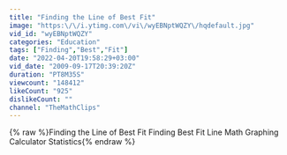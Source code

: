 ```yaml
---
title: "Finding the Line of Best Fit"
image: "https:\/\/i.ytimg.com\/vi\/wyEBNptWQZY\/hqdefault.jpg"
vid_id: "wyEBNptWQZY"
categories: "Education"
tags: ["Finding","Best","Fit"]
date: "2022-04-20T19:58:29+03:00"
vid_date: "2009-09-17T20:39:20Z"
duration: "PT8M35S"
viewcount: "148412"
likeCount: "925"
dislikeCount: ""
channel: "TheMathClips"
---
```

{% raw %}Finding the Line of Best Fit Finding Best Fit Line Math Graphing Calculator Statistics{% endraw %}
